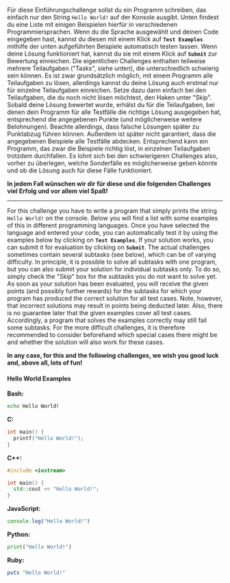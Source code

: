 Für diese Einführungschallenge sollst du ein Programm schreiben, das einfach nur den String `Hello World!` auf der Konsole ausgibt. Unten findest du eine Liste mit einigen Beispielen hierfür in verschiedenen Programmiersprachen. Wenn du die Sprache ausgewählt und deinen Code eingegeben hast, kannst du diesen mit einem Klick auf **`Test Examples`** mithilfe der unten aufgeführten Beispiele automatisch testen lassen. Wenn deine Lösung funktioniert hat, kannst du sie mit einem Klick auf **`Submit`** zur Bewertung einreichen. Die eigentlichen Challenges enthalten teilweise mehrere Teilaufgaben ("Tasks", siehe unten), die unterschiedlich schwierig sein können. Es ist zwar grundsätzlich möglich, mit einem Programm alle Teilaufgaben zu lösen, allerdings kannst du deine Lösung auch erstmal nur für einzelne Teilaufgaben einreichen. Setze dazu dann einfach bei den Teilaufgaben, die du noch nicht lösen möchtest, den Haken unter "Skip". Sobald deine Lösung bewertet wurde, erhälst du für die Teilaufgaben, bei denen dein Programm für alle Testfälle die richtige Lösung ausgegeben hat, entsprechend die angegebenen Punkte (und möglicherweise weitere Belohnungen). Beachte allerdings, dass falsche Lösungen später zu Punktabzug führen können. Außerdem ist später nicht garantiert, dass die angegebenen Beispiele alle Testfälle abdecken. Entsprechend kann ein Programm, das zwar die Beispiele richtig löst, in einzelnen Teilaufgaben trotzdem durchfallen. Es lohnt sich bei den schwierigeren Challenges also, vorher zu überlegen, welche Sonderfälle es möglicherweise geben könnte und ob die Lösung auch für diese Fälle funktioniert.

**In jedem Fall wünschen wir dir für diese und die folgenden Challenges viel Erfolg und vor allem viel Spaß!**

***

For this challenge you have to write a program that simply prints the string `Hello World!` on the console. Below you will find a list with some examples of this in different programming languages. Once you have selected the language and entered your code, you can automatically test it by using the examples below by clicking on **`Test Examples`**. If your solution works, you can submit it for evaluation by clicking on **`Submit`**. The actual challenges sometimes contain several subtasks (see below), which can be of varying difficulty. In principle, it is possible to solve all subtasks with one program, but you can also submit your solution for individual subtasks only. To do so, simply check the "Skip" box for the subtasks you do not want to solve yet. As soon as your solution has been evaluated, you will receive the given points (and possibly further rewards) for the subtasks for which your program has produced the correct solution for all test cases. Note, however, that incorrect solutions may result in points being deducted later. Also, there is no guarantee later that the given examples cover all test cases. Accordingly, a program that solves the examples correctly may still fail some subtasks. For the more difficult challenges, it is therefore recommended to consider beforehand which special cases there might be and whether the solution will also work for these cases.

**In any case, for this and the following challenges, we wish you good luck and, above all, lots of fun!**

#### Hello World Examples

**Bash:**
```bash
echo Hello World!
```

**C:**
```c
int main() {
  printf("Hello World!");
}
```

**C++:**
```c++
#include <iostream>

int main() {
  std::cout << "Hello World!";
}
```

**JavaScript:**
```javascript
console.log("Hello World!")
```

**Python:**
```python
print("Hello World!")
```

**Ruby:**
```ruby
puts "Hello World!"
```
